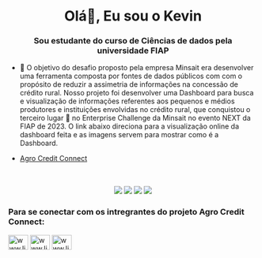<h1 align="center">Olá👋, Eu sou o Kevin</h1>
<h3 align="center">Sou estudante do curso de Ciências de dados pela universidade FIAP</h3>

- 🔭 O objetivo do desafio proposto pela empresa Minsait era desenvolver uma ferramenta composta por fontes de dados públicos com com o propósito de reduzir a assimetria de informações na concessão de crédito rural. Nosso projeto foi desenvolver uma Dashboard para busca e visualização de informações referentes aos pequenos e médios produtores e instituições envolvidas no crédito rural, que conquistou o terceiro lugar 🥉 no Enterprise Challenge da Minsait no evento NEXT da FIAP de 2023. O link abaixo direciona para a visualização online da dashboard feita e as imagens servem para mostrar como é a Dashboard.

- [ Agro Credit Connect](https://app.powerbi.com/view?r=eyJrIjoiM2Y1YzMxMzQtNjU0ZC00ODRmLWE0NDgtMGI5OGJhYTFkNjFhIiwidCI6IjExZGJiZmUyLTg5YjgtNDU0OS1iZTEwLWNlYzM2NGU1OTU1MSIsImMiOjR9)
<br>
<br>
<div align='center'>
<img src= https://github.com/KevinSouza1707/Projeto-Minsait-FIAP/assets/126088739/d20bf809-add0-44f9-8315-035064095f08>
<img src= https://github.com/KevinSouza1707/Projeto-Minsait-FIAP/assets/126088739/b5490ad0-630a-430b-84e0-4a0794dca106>
<img src= https://github.com/KevinSouza1707/Projeto-Minsait-FIAP/assets/126088739/e0eaac65-88c0-4553-8455-67fdc193be7e>
<img src= https://github.com/KevinSouza1707/Projeto-Minsait-FIAP/assets/126088739/48bdf861-459e-4426-b04c-7bc29754f159>
</div>

<h3 align="left">Para se conectar com os intregrantes do projeto Agro Credit Connect:</h3>
<p align="left">
<a href="https://www.linkedin.com/in/kevin-souza-alves-da-silva" target="blank"><img align="center" src="https://raw.githubusercontent.com/rahuldkjain/github-profile-readme-generator/master/src/images/icons/Social/linked-in-alt.svg" alt="www.linkedin.com/in/kevin-souza-alves-da-silva" height="30" width="40" /></a>
<a href="https://www.linkedin.com/in/gustavo-neves1/" target="blank"><img align="center" src="https://raw.githubusercontent.com/rahuldkjain/github-profile-readme-generator/master/src/images/icons/Social/linked-in-alt.svg" alt="www.linkedin.com/in/gustavo-neves1/" height="30" width="40" /></a>
<a href="https://www.linkedin.com/in/josivaldo-silva-3a025a12/" target="blank"><img align="center" src="https://raw.githubusercontent.com/rahuldkjain/github-profile-readme-generator/master/src/images/icons/Social/linked-in-alt.svg" alt="www.linkedin.com/in/josivaldo-silva-3a025a12/" height="30" width="40" /></a>
</p>
